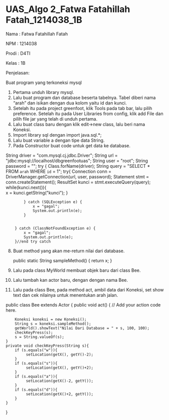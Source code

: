 # UAS_Algo 2_Fatwa Fatahillah Fatah_1214038_1B

Nama : Fatwa Fatahillah Fatah

NPM : 1214038

Prodi : D4TI 

Kelas : 1B

Penjelasan:

Buat program yang terkoneksi mysql
1. Pertama unduh library mysql.
2. Lalu buat program dan database beserta tabelnya. Tabel diberi nama “arah” dan isikan dengan dua kolom yaitu id dan kunci.
3. Setelah itu pada project greenfoot, klik Tools pada tab bar,  lalu pilih preference. Setelah itu pada User Libraries from config, klik add File dan pilih file jar yang telah di unduh pertama.
4. Lalu buat class baru dengan klik edit->new class, lalu beri nama Koneksi.
5. Import library sql dengan import java.sql.*;
6. Lalu buat variable a dengan tipe data String.
7. Pada Constructor buat code untuk get data ke database.

String driver = "com.mysql.cj.jdbc.Driver";
        String url = "jdbc:mysql://localhost/dbgreenfootuas";
        String user = "root";
        String password = "";
        try {
            Class.forName(driver);
            String query = "SELECT * FROM `arah` WHERE `id` = 1";
            try{
                Connection conn = DriverManager.getConnection(url, user, password);
                Statement stmt = conn.createStatement();
                ResultSet kunci = stmt.executeQuery(query);
                while(kunci.next()){                   
                    x = kunci.getString("kunci");
                }  
                
            } catch (SQLException e) {
                x = "gagal";
                System.out.println(e);
            }
            

        } catch (ClassNotFoundException e) {
            x = "gagal";
            System.out.println(e);
        }//end try catch



8. Buat method yang akan me-return nilai dari database.
   
   public static String sampleMethod()
    {
        return x;
    }

9. Lalu pada class MyWorld membuat objek baru dari class Bee.

10. Lalu tambah kan actor baru, dengan dengan nama Bee.

11. Lalu pada class Bee, pada method act, ambil data dari Koneksi, set show text dan cek nilainya untuk menentukan arah jalan.

public class Bee extends Actor
{
    public void act()
    {
        // Add your action code here.
        
        Koneksi koneksi = new Koneksi();
        String s = koneksi.sampleMethod();
        getWorld().showText("Nilai Dari Database = " + s, 100, 100);
        checkKeyPress(s);
        s = String.valueOf(s);
    }
    private void checkKeyPress(String s){
        if (s.equals("w")){
             setLocation(getX(), getY()-2);
        }
        if (s.equals("s")){
             setLocation(getX(), getY()+2);
        }
        if (s.equals("a")){
             setLocation(getX()-2, getY());
        }
        if (s.equals("d")){
             setLocation(getX()+2, getY());
        }
    }
}
